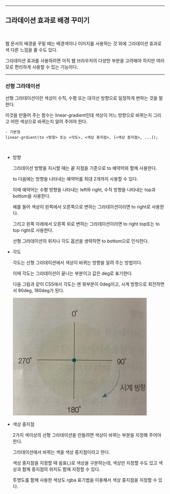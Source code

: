 ***
## 그라데이션 효과로 배경 꾸미기

<br>

웹 문서의 배경을 꾸밀 때는 배경색이나 이미지를 사용하는 것 외에 그라데이션 효과로 색 다른 느낌을 줄 수도 있다.

그라데이션 효과를 사용하려면 아직 웹 브라우저의 다양한 부분을 고려해야 하지만 여러모로 편리하게 사용할 수 있는 기능이다.

***
### 선형 그라데이션

선형 그라데이션이란 색상이 수직, 수평 또는 대각선 방향으로 일정하게 변하는 것을 말한다.

이것을 만들어 주는 함수는 linear-gradient인데 색상이 어느 방향으로 바뀌는지 그리고 어떤 색상으로 바뀌는지 알려 주어야 한다.

    - 기본형
    linear-grdient(to <방향> 또는 <각도>, <색상 중지점>, [<색상 중지점>, ...]);

<br>

- 방향
    
    그라데이션 방향을 지시할 때는 끝 지점을 기준으로 to 예약어와 함께 사용한다.

    to 다음에는 방향을 나타내는 예약어를 최대 2개까지 사용할 수 있다.

    이때 예약어는 수평 방향을 나타내는 left와 right, 수직 방향을 나타내는 top과 bottom을 사용한다.

    예를 들어 색상이 왼쪽에서 오른쪽으로 변하는 그라데이션이라면 to right로 사용한다.

    그리고 왼쪽 아래에서 오른쪽 위로 변하는 그라데이션이라면 to right top또는 to top right로 사용한다.

    선형 그라데이션의 위치나 각도 옵션을 생략하면 to bottom으로 인식한다.

- 각도

    각도는 선형 그라데이션에서 색상이 바뀌는 방향을 알려 주는 방법이다.

    이때 각도는 그라데이션이 끝나는 부분이고 값은 deg로 표기한다.

    다음 그림과 같이 CSS에서 각도는 맨 윗부분이 0deg이고, 시계 방향으로 회전하면서 90deg, 180deg가 된다.

    <img src='./img/css20.jpg'>

- 색상 중지점

    2가지 색이상의 선형 그라데이션을 만들려면 색상이 바뀌는 부분을 지정해 주어야 한다.

    그라데이션에서 바뀌는 색을 색상 중지점이라고 한다.

    색상 중지점을 지정할 때 쉼표(,)로 색상을 구분하는데, 색상만 지정할 수도 있고 색상과 함께 중지점의 위치도 함께 지정할 수 있다.

    투명도를 함께 사용한 색상도 rgba 표기법을 이용해서 색상 중지점을 지정할 수 있다.